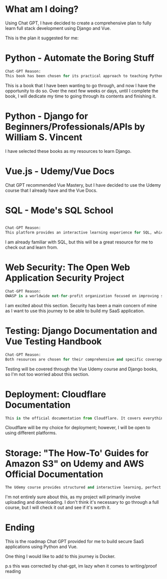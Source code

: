 # What am I doing?
Using Chat GPT, I have decided to create a comprehensive plan to fully learn full stack development using Django and Vue.

This is the plan it suggested for me:

# Python - Automate the Boring Stuff

```python
Chat-GPT Reason:
This book has been chosen for its practical approach to teaching Python. It covers the fundamentals of Python through hands-on projects that automate tasks. This approach not only keeps the learning experience interesting but also directly showcases the power and versatility of Python.
```

This is a book that I have been wanting to go through, and now I have the opportunity to do so. Over the next few weeks or days, until I complete the book, I will dedicate my time to going through its contents and finishing it.

# Python - Django for Beginners/Professionals/APIs by William S. Vincent
I have selected these books as my resources to learn Django.

# Vue.js - Udemy/Vue Docs
Chat GPT recommended Vue Mastery, but I have decided to use the Udemy course that I already have and the Vue Docs.

# SQL - Mode's SQL School
```python

Chat-GPT Reason:
This platform provides an interactive learning experience for SQL, which is crucial in understanding database interactions. It allows you to write and execute SQL queries, providing immediate feedback and aiding in your understanding.
```
I am already familiar with SQL, but this will be a great resource for me to check out and learn from.

# Web Security: The Open Web Application Security Project
```python
Chat-GPT Reason:
OWASP is a worldwide not-for-profit organization focused on improving software security. Their resources are written and vetted by industry professionals and are widely respected in the field. Their documentation covers the most common security threats and how to mitigate them.
```
I am excited about this section. Security has been a main concern of mine as I want to use this journey to be able to build my SaaS application.

# Testing: Django Documentation and Vue Testing Handbook
```python
Chat-GPT Reason:
Both resources are chosen for their comprehensive and specific coverage of testing in Django and Vue.js, respectively. Understanding how to write tests for your code is crucial for maintaining a robust application.
```
Testing will be covered through the Vue Udemy course and Django books, so I'm not too worried about this section.

# Deployment: Cloudflare Documentation
```python
This is the official documentation from Cloudflare. It covers everything from the basics to advanced topics, ensuring you understand the process of deploying your application on their platform.
```
Cloudflare will be my choice for deployment; however, I will be open to using different platforms.

# Storage: "The How-To' Guides for Amazon S3" on Udemy and AWS Official Documentation
```python
The Udemy course provides structured and interactive learning, perfect for getting started with AWS S3. It covers the essentials and provides hands-on practice. The official AWS S3 documentation is a comprehensive resource that you can refer to throughout your project development.
```

I'm not entirely sure about this, as my project will primarily involve uploading and downloading. I don't think it's necessary to go through a full course, but I will check it out and see if it's worth it.

# Ending
This is the roadmap Chat GPT provided for me to build secure SaaS applications using Python and Vue.

One thing I would like to add to this journey is Docker.


p.s this was corrected by chat-gpt, im lazy when it comes to writing/proof reading 